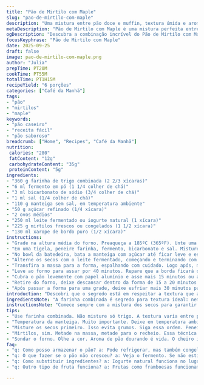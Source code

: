 ```yaml
---
title: "Pão de Mirtilo com Maple"
slug: "pao-de-mirtilo-com-maple"
description: "Uma mistura entre pão doce e muffin, textura úmida e aromática, que usa mirtilos frescos ou congelados com um toque de maple syrup. Levedura química e bicarbonato equilibrados, garantindo fermentação precisa. O toque da manteiga batida cria uma massa aerada, e o recheio de mirtilos com maple no centro traz umidade extra e doçura natural que salta na boca. Adaptável para quem tem alergia a castanhas, substituindo leite de manteiga por iogurte natural cremoso sem açúcar. Receita com técnicas para reconhecer o ponto certo pelo aroma dourado e textura ligeiramente firme ao toque. Prática para qualquer café da manhã ou lanche."
metaDescription: "Pão de Mirtilo com Maple é uma mistura perfeita entre pão e muffin, com mirtilos frescos e um toque de xarope de bordo que surpreende."
ogDescription: "Descubra a combinação incrível do Pão de Mirtilo com Maple, leve e aromático, ideal para seu café da manhã ou lanche."
focusKeyphrase: "Pão de Mirtilo com Maple"
date: 2025-09-25
draft: false
image: pao-de-mirtilo-com-maple.png
author: "Julia"
prepTime: PT20M
cookTime: PT55M
totalTime: PT1H15M
recipeYield: "6 porções"
categories: ["Café da Manhã"]
tags:
- "pão"
- "mirtilos"
- "maple"
keywords:
- "pão caseiro"
- "receita fácil"
- "pão saboroso"
breadcrumb: ["Home", "Recipes", "Café da Manhã"]
nutrition: 
 calories: "280"
 fatContent: "12g"
 carbohydrateContent: "35g"
 proteinContent: "5g"
ingredients:
- "360 g farinha de trigo combinada (2 2/3 xícaras)"
- "6 ml fermento em pó (1 1/4 colher de chá)"
- "3 ml bicarbonato de sódio (3/4 colher de chá)"
- "1 ml sal (1/4 colher de chá)"
- "110 g manteiga sem sal, em temperatura ambiente"
- "50 g açúcar refinado (1/4 xícara)"
- "2 ovos médios"
- "250 ml leite fermentado ou iogurte natural (1 xícara)"
- "225 g mirtilos frescos ou congelados (1 1/2 xícara)"
- "130 ml xarope de bordo puro (1/2 xícara)"
instructions:
- "Grade na altura média do forno. Preaqueça a 185ºC (365ºF). Unte uma forma de pão 23 x 13 cm deixando papel manteiga sobressaindo nos lados para facilitar desenformar."
- "Em uma tigela, peneire farinha, fermento, bicarbonato e sal. Misture rápido para incorporar. Essencial para distribuir o fermento de forma uniforme e evitar pontas duras."
- "No bowl da batedeira, bata a manteiga com açúcar até ficar leve e esbranquiçado – quando a mistura está aerada fica o segredo da leveza do pão. Acrescente os ovos um a um, não pule, senão a mistura pode talhar."
- "Alterne os secos com o leite fermentado, começando e terminando com os secos. Use uma espátula para misturar delicadamente os 110 g de mirtilos, para não amassar as frutas e vazar o suco."
- "Transfira a massa para a forma, espalhando com cuidado. Logo após, misture o restante dos mirtilos com o xarope de bordo e distribua essa mistura puxando uma linha no centro do pão. Essa camada ajuda a criar um contraste de umidade e sabor, sem deixar moles as bordas."
- "Leve ao forno para assar por 40 minutos. Repare que a borda ficará dourada e o centro começará a firmar, sinais que o calor está atingindo o interior."
- "Cubra o pão levemente com papel alumínio e asse mais 15 minutos ou até um palito sair praticamente limpo (pode ter migalhas úmidas, mas sem massa crua). Cuidado para não passar do ponto, senão o pão fica seco e perde a maciez."
- "Retire do forno, deixe descansar dentro da forma de 15 a 20 minutos para compactar antes de desenformar com o papel manteiga. Isso evita quebrar."
- "Após passar a forma para uma grade, deixe esfriar mais 30 minutos para o interior firmar bem. Evite cortar quente para não esmagar a textura, especialmente com os mirtilos que podem soltar muito líquido."
introduction: "Descobri que o segredo está em respeitar a textura que a manteiga aerada confere, sem tinta a tempo demais; uma vez controlado o ponto do fermento, a receita entrega um pão que quase flutua na boca. O centro, com o caldo açucarado dos mirtilos embebidos em maple syrup, deixa o pão úmido mas não encharcado. E não adianta usar só tempo, tem que sentir a casquinha dourada tênue, o aroma que invade a cozinha - parece beijo de manhã fria. Recomendo sentar com uma fatia, um café forte, ou requeijão fresco, e esquecer relógio. Cozinha é instinto e memória, não só receita."
ingredientsNote: "A farinha combinada é segredo para textura ideal: nem muito pesada, nem esfarelada. O fermento e bicarbonato em equilíbrio criam o “lift” ideal e coloração dourada. A manteiga deve estar com temperatura controlada para incorporar ar; se esfriar demais, a massa fica dura. O leite fermentado, ou iogurte na minha adaptação, adiciona acidez, essencial para ativar o bicarbonato criando a leveza típica do pão doce que parece muffin. Mirtilos, verdadeiros protagonistas, frescos têm textura mais firme, congelados trazem umidade e sabor mais intenso, mas escorra e passe na farinha para evitar afundamento. Xarope de bordo entra para dar aquele cheiro característico, quase levando a sabor de viagem. O açúcar pode variar, mas uma queda para 50 g evita enjoativo. Ovos frescos também ajudam a ligar a massa sem ficar pesada."
instructionsNote: "Comece sempre com a mistura dos secos para garantir a distribuição uniforme; ajuda a massa crescer melhor e evita que o pão fique com pedaços ásperos. O creme de manteiga com açúcar é passo que muitos agravantes pulam, mas faz diferença na leveza e cor do pão; deve chegar ponto ‘fofo e claro’, sem partículas visíveis. Ovos entram para dar liga, batidos um a um para uniformizar a emulsão, evitando que a massa talhe. Integrar os secos em etapas intercaladas com o líquido evita esticar demais o glúten, dando leveza ao pão final. O segredo dos mirtilos meio na massa, meio no recheio é uma técnica que já testei muitas vezes; garante sabor e textura sem peso ou umidade exagerada. Atenção à temperatura do forno e a cobertura com alumínio, controle essencial para dourar sem queimar nem secar as bordas. Usar papel manteiga deixa a limpeza tranquila e o desenforme limpo, improvável de quebrar o pão. Refrigeração final sempre ajuda a consolidar a textura interna para cortar fatias limpas e firmes."
tips:
- "Use farinha combinada. Não misture só trigo. A textura varia entre pesada e leve. Escrevi um guia, mas mantenha isso em mente. O fermento e bicarbonato precisam estar bem equilibrados. Para isso, se atente às marcas."
- "Temperatura da manteiga. Muito importante. Deixe em temperatura ambiente. Se estiver muito fria, cria massa pesada. Se derreter, vai pesar ainda mais. Experiência mostra que o ponto é crucial. Um pequeno erro faz diferença."
- "Misture os secos primeiro. Isso evita grumos. Siga essa ordem. Peneire sempre. É o caminho para crescer de forma uniforme. Resultado? Pão mais leve. Misturar rápido, mas sem pressa. Cada grama conta."
- "Mirtilos, sim. Metade na massa, metade para o recheio. Essa técnica previne afundamentos. Frutas precisam de atenção. Use congelados? Escorra bem. Passe na farinha para manter o que precisa. É essencial."
- "Sondar o forno. Olhe a cor. Aroma de pão dourando é vida. O cheiro invade a cozinha. Se não estiver dourado, aguarde. Não é só o tempo que importa. Fique de olho no interior. O toque é fundamental na hora de sair."
faq:
- "q: Como posso armazenar o pão? a: Pode refrigerar, mas também congela bem. Fatias funcionam melhor. Uma boa embalagem é importante, não deixe qualquer ar entrar. Forma hermética ajuda."
- "q: O que fazer se o pão não cresceu? a: Veja o fermento. Se não estiver fresco, problema certo. Em uma próxima, teste primeiro. Uma colher no líquido morno com açúcar pode comprovar. Se não borbulhar, não use."
- "q: Como substituir ingredientes? a: Iogurte natural funciona no lugar do leite fermentado. Para veganos, leite vegetal é viável. Mas atenção, falta acidez. O açúcar pode ser demerara também, sabor mais profundo."
- "q: Outro tipo de fruta funciona? a: Frutas como framboesas funcionam. Porém, têm mais líquido. Pode ser necessário ajustar o tempo de forno. A técnica vale, mas controle é fundamental."

---
```

